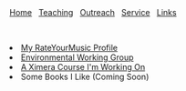 <html lang="en-US"><head><meta http-equiv="Content-Type" content="text/html; charset=UTF-8"> 
</head>

<body>
<div class="header">
    <a href="/" class="menulink">Home</a>&nbsp;&nbsp;
    <a href="/teaching/" class="menulink">Teaching</a>&nbsp;&nbsp;
    <a href="/outreach/" class="menulink">Outreach</a>&nbsp;&nbsp;
    <a href="/service/" class="menulink">Service</a>&nbsp;&nbsp;
    <!-- <a href="/conferences/" class="menulink">Conferences</a>&nbsp;&nbsp;
    <a href="/contact/" class="menulink">Contact</a>&nbsp;&nbsp;-->
    <a href="/links/" class="menulink">Links</a>&nbsp;&nbsp;
  </div>
 <p><br style="clear: both;"/></p> 
  
<li><a href="https://rateyourmusic.com/~greamath">My RateYourMusic Profile</a></li>
<li><a href="https://www.ewg.org/">Environmental Working Group</a></li>
<li><a href="https://ximera.osu.edu/johnweeks03-test">A Ximera Course I'm Working On</a></li>
<li>Some Books I Like (Coming Soon)</li>
</body>
